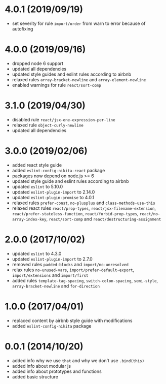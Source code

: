 # 4.0.1 (2019/09/19)

* set severity for rule `import/order` from warn to error because of autofixing

# 4.0.0 (2019/09/16)

* dropped node 6 support
* updated all dependencies
* updated style guides and eslint rules according to airbnb
* relaxed rules `array-bracket-newline` and `array-element-newline`
* enabled warnings for rule `react/sort-comp`

# 3.1.0 (2019/04/30)

* disabled rule `react/jsx-one-expression-per-line`
* relaxed rule `object-curly-newline`
* updated all dependencies

# 3.0.0 (2019/02/06)

* added react style guide
* added `eslint-config-nikita-react` package
* packages now depend on node.js >= 6
* updated style guide and eslint rules according to airbnb
* updated `eslint` to 5.10.0
* updated `eslint-plugin-import` to 2.14.0
* updated `eslint-plugin-promise` to 4.0.1
* relaxed rules `prefer-const`, `no-plusplus` and `class-methods-use-this`
* relaxed react rules `react/prop-types`, `react/jsx-filename-extension`, `react/prefer-stateless-function`, 
  `react/forbid-prop-types`, `react/no-array-index-key`, `react/sort-comp` and `react/destructuring-assignment`

# 2.0.0 (2017/10/02)

* updated `eslint` to 4.3.0
* updated `eslint-plugin-import` to 2.7.0
* removed rules `padded-blocks` and `import/no-unresolved`
* relax rules `no-unused-vars`, `import/prefer-default-export`, `import/extensions` and `import/first`
* added rules `template-tag-spacing`, `switch-colon-spacing`, `semi-style`, `array-bracket-newline` and `for-direction`

# 1.0.0 (2017/04/01)

* replaced content by airbnb style guide with modifications
* added `eslint-config-nikita` package

# 0.0.1 (2014/10/20)

* added info why we use `that` and why we don't use `.bind(this)`
* added info about modular js
* added info about prototypes and functions
* added basic structure
